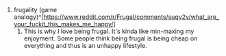 1. frugality (game analogy)^[https://www.reddit.com/r/Frugal/comments/suqy2v/what_are_your_fuckit_this_makes_me_happy/]
	1. This is why I love being frugal. It's kinda like min-maxing my enjoyment. Some people think being frugal is being cheap on everything and thus is an unhappy lifestyle.